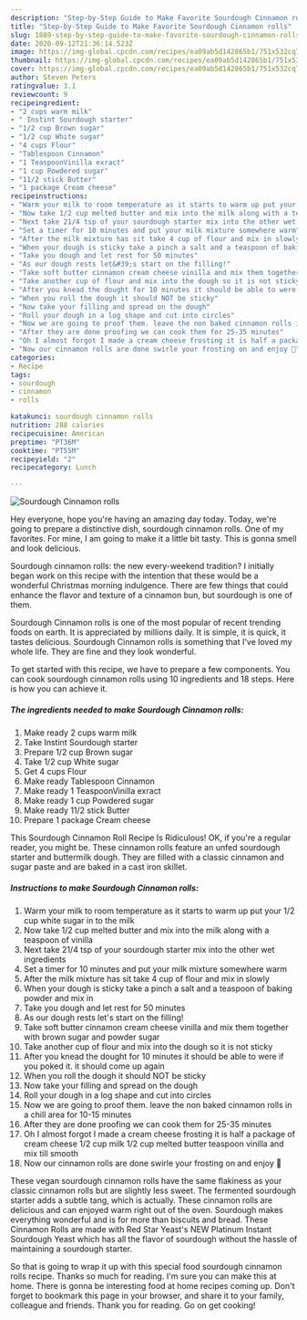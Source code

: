```yaml
---
description: "Step-by-Step Guide to Make Favorite Sourdough Cinnamon rolls"
title: "Step-by-Step Guide to Make Favorite Sourdough Cinnamon rolls"
slug: 1889-step-by-step-guide-to-make-favorite-sourdough-cinnamon-rolls
date: 2020-09-12T21:36:14.523Z
image: https://img-global.cpcdn.com/recipes/ea09ab5d142865b1/751x532cq70/sourdough-cinnamon-rolls-recipe-main-photo.jpg
thumbnail: https://img-global.cpcdn.com/recipes/ea09ab5d142865b1/751x532cq70/sourdough-cinnamon-rolls-recipe-main-photo.jpg
cover: https://img-global.cpcdn.com/recipes/ea09ab5d142865b1/751x532cq70/sourdough-cinnamon-rolls-recipe-main-photo.jpg
author: Steven Peters
ratingvalue: 3.1
reviewcount: 9
recipeingredient:
- "2 cups warm milk"
- " Instint Sourdough starter"
- "1/2 cup Brown sugar"
- "1/2 cup White sugar"
- "4 cups Flour"
- "Tablespoon Cinnamon"
- "1 TeaspoonVinilla exract"
- "1 cup Powdered sugar"
- "11/2 stick Butter"
- "1 package Cream cheese"
recipeinstructions:
- "Warm your milk to room temperature as it starts to warm up put your 1/2 cup white sugar in to the milk"
- "Now take 1/2 cup melted butter and mix into the milk along with a teaspoon of vinilla"
- "Next take 21/4 tsp of your sourdough starter mix into the other wet ingredients"
- "Set a timer for 10 minutes and put your milk mixture somewhere warm"
- "After the milk mixture has sit take 4 cup of flour and mix in slowly"
- "When your dough is sticky take a pinch a salt and a teaspoon of baking powder and mix in"
- "Take you dough and let rest for 50 minutes"
- "As our dough rests let&#39;s start on the filling!"
- "Take soft butter cinnamon cream cheese vinilla and mix them together with brown sugar and powder sugar"
- "Take another cup of flour and mix into the dough so it is not sticky"
- "After you knead the dought for 10 minutes it should be able to were if you poked it. it should come up again"
- "When you roll the dough it should NOT be sticky"
- "Now take your filling and spread on the dough"
- "Roll your dough in a log shape and cut into circles"
- "Now we are going to proof them. leave the non baked cinnamon rolls in a chill area for 10-15 minutes"
- "After they are done proofing we can cook them for 25-35 minutes"
- "Oh I almost forgot I made a cream cheese frosting it is half a package of cream cheese 1/2 cup milk 1/2 cup melted butter teaspoon vinilla and mix till smooth"
- "Now our cinnamon rolls are done swirle your frosting on and enjoy 🥳"
categories:
- Recipe
tags:
- sourdough
- cinnamon
- rolls

katakunci: sourdough cinnamon rolls 
nutrition: 288 calories
recipecuisine: American
preptime: "PT36M"
cooktime: "PT55M"
recipeyield: "2"
recipecategory: Lunch

---
```



![Sourdough Cinnamon rolls](https://img-global.cpcdn.com/recipes/ea09ab5d142865b1/751x532cq70/sourdough-cinnamon-rolls-recipe-main-photo.jpg)

Hey everyone, hope you're having an amazing day today. Today, we're going to prepare a distinctive dish, sourdough cinnamon rolls. One of my favorites. For mine, I am going to make it a little bit tasty. This is gonna smell and look delicious.

Sourdough cinnamon rolls: the new every-weekend tradition? I initially began work on this recipe with the intention that these would be a wonderful Christmas morning indulgence. There are few things that could enhance the flavor and texture of a cinnamon bun, but sourdough is one of them.

Sourdough Cinnamon rolls is one of the most popular of recent trending foods on earth. It is appreciated by millions daily. It is simple, it is quick, it tastes delicious. Sourdough Cinnamon rolls is something that I've loved my whole life. They are fine and they look wonderful.


To get started with this recipe, we have to prepare a few components. You can cook sourdough cinnamon rolls using 10 ingredients and 18 steps. Here is how you can achieve it.

<!--inarticleads1-->

##### The ingredients needed to make Sourdough Cinnamon rolls:

1. Make ready 2 cups warm milk
1. Take  Instint Sourdough starter
1. Prepare 1/2 cup Brown sugar
1. Take 1/2 cup White sugar
1. Get 4 cups Flour
1. Make ready Tablespoon Cinnamon
1. Make ready 1 TeaspoonVinilla exract
1. Make ready 1 cup Powdered sugar
1. Make ready 11/2 stick Butter
1. Prepare 1 package Cream cheese


This Sourdough Cinnamon Roll Recipe Is Ridiculous! OK, if you&#39;re a regular reader, you might be. These cinnamon rolls feature an unfed sourdough starter and buttermilk dough. They are filled with a classic cinnamon and sugar paste and are baked in a cast iron skillet. 

<!--inarticleads2-->

##### Instructions to make Sourdough Cinnamon rolls:

1. Warm your milk to room temperature as it starts to warm up put your 1/2 cup white sugar in to the milk
1. Now take 1/2 cup melted butter and mix into the milk along with a teaspoon of vinilla
1. Next take 21/4 tsp of your sourdough starter mix into the other wet ingredients
1. Set a timer for 10 minutes and put your milk mixture somewhere warm
1. After the milk mixture has sit take 4 cup of flour and mix in slowly
1. When your dough is sticky take a pinch a salt and a teaspoon of baking powder and mix in
1. Take you dough and let rest for 50 minutes
1. As our dough rests let&#39;s start on the filling!
1. Take soft butter cinnamon cream cheese vinilla and mix them together with brown sugar and powder sugar
1. Take another cup of flour and mix into the dough so it is not sticky
1. After you knead the dought for 10 minutes it should be able to were if you poked it. it should come up again
1. When you roll the dough it should NOT be sticky
1. Now take your filling and spread on the dough
1. Roll your dough in a log shape and cut into circles
1. Now we are going to proof them. leave the non baked cinnamon rolls in a chill area for 10-15 minutes
1. After they are done proofing we can cook them for 25-35 minutes
1. Oh I almost forgot I made a cream cheese frosting it is half a package of cream cheese 1/2 cup milk 1/2 cup melted butter teaspoon vinilla and mix till smooth
1. Now our cinnamon rolls are done swirle your frosting on and enjoy 🥳


These vegan sourdough cinnamon rolls have the same flakiness as your classic cinnamon rolls but are slightly less sweet. The fermented sourdough starter adds a subtle tang, which is actually. These cinnamon rolls are delicious and can enjoyed warm right out of the oven. Sourdough makes everything wonderful and is for more than biscuits and bread. These Cinnamon Rolls are made with Red Star Yeast&#39;s NEW Platinum Instant Sourdough Yeast which has all the flavor of sourdough without the hassle of maintaining a sourdough starter. 

So that is going to wrap it up with this special food sourdough cinnamon rolls recipe. Thanks so much for reading. I'm sure you can make this at home. There is gonna be interesting food at home recipes coming up. Don't forget to bookmark this page in your browser, and share it to your family, colleague and friends. Thank you for reading. Go on get cooking!
